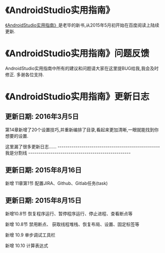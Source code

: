 
# 《AndroidStudio实用指南》

[《AndroidStudio实用指南》](http://yuedu.baidu.com/ebook/31beb61a9b6648d7c1c746e8)是老毕的新书,从2015年5月初开始在百度阅读上陆续更新.

# 《AndroidStudio实用指南》问题反馈

AndroidStudio实用指南中所有的建议和问题请大家在这里提BUG给我,我会及时修正. 多谢各位支持.


# 《AndroidStudio实用指南》更新日志

## 更新日期: 2016年3月5日

第14章新增了20个设置技巧,并重新编排了目录,看起来更加清晰,一眼就能找到你想要的设置.

这里漏了很多更新日志......
--------------------------------------------------- 我是分割线 --------------------------------------------------- 

## 更新日期: 2015年8月16日

新增 11章第1节 配置JIRA、Github、Gitlab任务(task)

## 更新日期: 2015年8月15日

新增10.8节 恢复程序运行、暂停程序运行、停止进程、查看断点等

新增 10.8节 禁用断点、 获取线程堆栈、恢复布局、设置、固定标签等

新增 10.9 单步调试工具栏

新增 10.10 计算表达式
